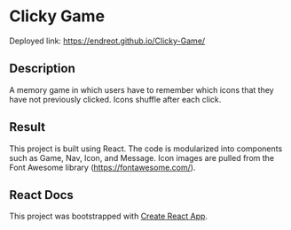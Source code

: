 # Clicky Game

Deployed link: https://endreot.github.io/Clicky-Game/

## Description 
A memory game in which users have to remember which icons that they have not previously clicked. Icons shuffle after each click.

## Result
This project is built using React. The code is modularized into components such as Game, Nav, Icon, and Message. Icon images are pulled from the Font Awesome library (https://fontawesome.com/).

## React Docs
This project was bootstrapped with [Create React App](https://github.com/facebook/create-react-app).

